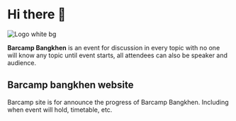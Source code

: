 # Hi there 👋

![Logo white bg](https://user-images.githubusercontent.com/63687258/206112643-f2011920-afb4-40c8-879c-898df8c8a468.png)

**Barcamp Bangkhen** is an event for discussion in every topic with no one will know any topic until event starts, all attendees can also be speaker and audience.

## Barcamp bangkhen website

Barcamp site is for announce the progress of Barcamp Bangkhen. Including when event will hold, timetable, etc.
